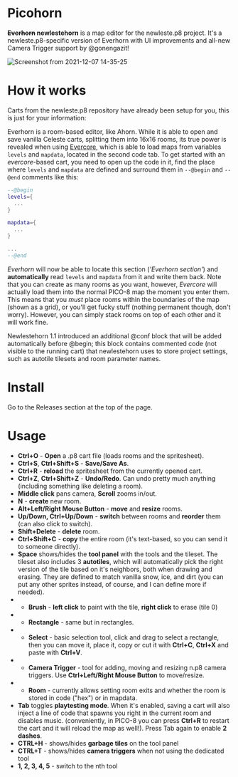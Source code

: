# Picohorn

**~~Everhorn~~ newlestehorn** is a map editor for the newleste.p8 project. It's a newleste.p8-specific version of Everhorn with UI improvements and all-new Camera Trigger support by @gonengazit!

![Screenshot from 2021-12-07 14-35-25](https://user-images.githubusercontent.com/25254726/145023068-cea6301a-df82-4e93-99b4-252b6af9b657.png)

# How it works

Carts from the newleste.p8 repository have already been setup for you, this is just for your information:

Everhorn is a room-based editor, like Ahorn. While it is able to open and save vanilla Celeste carts, splitting them into 16x16 rooms, its true power is revealed when using [Evercore](https://github.com/CelesteClassic/evercore), which is able to load maps from variables `levels` and `mapdata`, located in the second code tab. To get started with an *evercore*-based cart, you need to open up the code in it, find the place where `levels` and `mapdata` are defined and surround them in `--@begin` and `--@end` comments like this:

```lua
--@begin
levels={
  ...
}

mapdata={
  ...
}

...
--@end
```

*Everhorn* will now be able to locate this section (*'Everhorn section'*) and **automatically** read `levels` and `mapdata` from it and write them back. Note that you can create as many rooms as you want, however, *Evercore* will actually load them into the normal PICO-8 map the moment you enter them. This means that you *must* place rooms within the boundaries of the map (shown as a grid), or you'll get fucky stuff (nothing permanent though, don't worry). However, you can simply stack rooms on top of each other and it will work fine.

Newlestehorn 1.1 introduced an additional @conf block that will be added automatically before @begin; this block contains commented code (not visible to the running cart) that newlestehorn uses to store project settings, such as autotile tilesets and room parameter names.

# Install

Go to the Releases section at the top of the page.

# Usage

* **Ctrl+O** - **Open** a .p8 cart file (loads rooms and the spritesheet).
* **Ctrl+S**, **Ctrl+Shift+S** - **Save/Save As**.
* **Ctrl+R** - **reload** the spritesheet from the currently opened cart.
* **Ctrl+Z**, **Ctrl+Shift+Z** - **Undo/Redo**. Can undo pretty much anything (including something like deleting a room).
* **Middle click** pans camera, **Scroll** zooms in/out.
* **N** - **create** new room.
* **Alt+Left/Right Mouse Button** - **move** and **resize** rooms.
* **Up/Down, Ctrl+Up/Down** - **switch** between rooms and **reorder** them (can also click to switch).
* **Shift+Delete** - **delete** room.
* **Ctrl+Shift+C** - **copy** the entire room (it's text-based, so you can send it to someone directly).
* **Space** shows/hides the **tool panel** with the tools and the tileset. The tileset also includes 3 **autotiles**, which will automatically pick the right version of the tile based on it's neighbors, both when drawing and erasing. They are defined to match vanilla snow, ice, and dirt (you can put any other sprites instead, of course, and I can define more if needed).
* * **Brush** - **left click** to paint with the tile, **right click** to erase (tile 0)
* * **Rectangle** - same but in rectangles.
* * **Select** - basic selection tool, click and drag to select a rectangle, then you can move it, place it, copy or cut it with **Ctrl+C**, **Ctrl+X** and paste with **Ctrl+V**.
* * **Camera Trigger** - tool for adding, moving and resizing n.p8 camera triggers. Use **Ctrl+Left/Right Mouse Button** to move/resize.
* * **Room** - currently allows setting room exits and whether the room is stored in code ("hex") or in mapdata.
* **Tab** toggles **playtesting mode**. When it's enabled, saving a cart will also inject a line of code that spawns you right in the current room and disables music. (conveniently, in PICO-8 you can press **Ctrl+R** to restart the cart and it will reload the map as well!). Press Tab again to enable **2 dashes**.
* **CTRL+H** - shows/hides **garbage tiles** on the tool panel
* **CTRL+T** - shows/hides **camera triggers** when not using the dedicated tool
* **1, 2, 3, 4, 5** - switch to the nth tool
